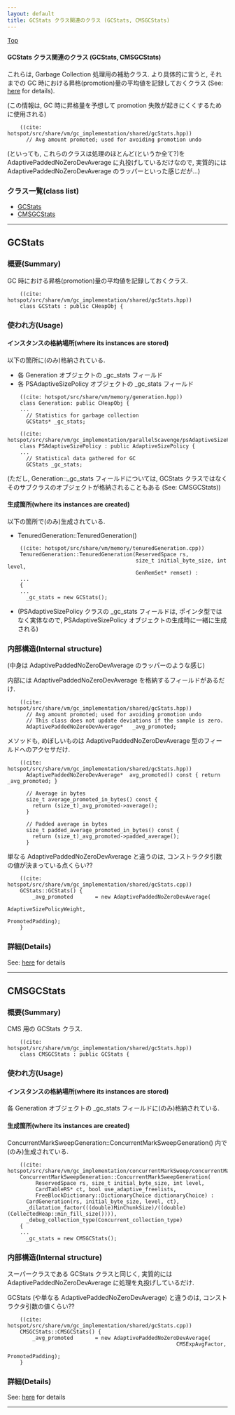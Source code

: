 ```yaml
---
layout: default
title: GCStats クラス関連のクラス (GCStats, CMSGCStats)
---
```

[Top](../index.html)

#### GCStats クラス関連のクラス (GCStats, CMSGCStats)

これらは, Garbage Collection 処理用の補助クラス.
より具体的に言うと, それまでの GC 時における昇格(promotion)量の平均値を記録しておくクラス (See: [here](no3718kvd.html) for details).

(この情報は, GC 時に昇格量を予想して promotion 失敗が起きにくくするために使用される)

```
    ((cite: hotspot/src/share/vm/gc_implementation/shared/gcStats.hpp))
      // Avg amount promoted; used for avoiding promotion undo
```

(といっても, これらのクラスは処理のほとんど(というか全て?)を AdaptivePaddedNoZeroDevAverage に丸投げしているだけなので,
実質的には AdaptivePaddedNoZeroDevAverage のラッパーといった感じだが...)


### クラス一覧(class list)

  * [GCStats](#no9FiIVgV4)
  * [CMSGCStats](#noInaNQIxV)


---
## <a name="no9FiIVgV4" id="no9FiIVgV4">GCStats</a>

### 概要(Summary)
GC 時における昇格(promotion)量の平均値を記録しておくクラス.


```
    ((cite: hotspot/src/share/vm/gc_implementation/shared/gcStats.hpp))
    class GCStats : public CHeapObj {
```

### 使われ方(Usage)
#### インスタンスの格納場所(where its instances are stored)
以下の箇所に(のみ)格納されている.

* 各 Generation オブジェクトの _gc_stats フィールド
* 各 PSAdaptiveSizePolicy オブジェクトの _gc_stats フィールド


```
    ((cite: hotspot/src/share/vm/memory/generation.hpp))
    class Generation: public CHeapObj {
    ...
      // Statistics for garbage collection
      GCStats* _gc_stats;
```


```
    ((cite: hotspot/src/share/vm/gc_implementation/parallelScavenge/psAdaptiveSizePolicy.hpp))
    class PSAdaptiveSizePolicy : public AdaptiveSizePolicy {
    ...
      // Statistical data gathered for GC
      GCStats _gc_stats;
```

(ただし, Generation::_gc_stats フィールドについては,
GCStats クラスではなくそのサブクラスのオブジェクトが格納されることもある (See: CMSGCStats))

#### 生成箇所(where its instances are created)
以下の箇所で(のみ)生成されている.

* TenuredGeneration::TenuredGeneration()


```
    ((cite: hotspot/src/share/vm/memory/tenuredGeneration.cpp))
    TenuredGeneration::TenuredGeneration(ReservedSpace rs,
                                         size_t initial_byte_size, int level,
                                         GenRemSet* remset) :
    ...
    {
    ...
      _gc_stats = new GCStats();
```

* (PSAdaptiveSizePolicy クラスの _gc_stats フィールドは, ポインタ型ではなく実体なので,
  PSAdaptiveSizePolicy オブジェクトの生成時に一緒に生成される)

### 内部構造(Internal structure)
(中身は AdaptivePaddedNoZeroDevAverage のラッパーのような感じ)

内部には AdaptivePaddedNoZeroDevAverage を格納するフィールドがあるだけ.

```
    ((cite: hotspot/src/share/vm/gc_implementation/shared/gcStats.hpp))
      // Avg amount promoted; used for avoiding promotion undo
      // This class does not update deviations if the sample is zero.
      AdaptivePaddedNoZeroDevAverage*   _avg_promoted;
```

メソッドも, めぼしいものは AdaptivePaddedNoZeroDevAverage 型のフィールドへのアクセサだけ.

```
    ((cite: hotspot/src/share/vm/gc_implementation/shared/gcStats.hpp))
      AdaptivePaddedNoZeroDevAverage*  avg_promoted() const { return _avg_promoted; }
    
      // Average in bytes
      size_t average_promoted_in_bytes() const {
        return (size_t)_avg_promoted->average();
      }
    
      // Padded average in bytes
      size_t padded_average_promoted_in_bytes() const {
        return (size_t)_avg_promoted->padded_average();
      }
```

単なる AdaptivePaddedNoZeroDevAverage と違うのは, コンストラクタ引数の値が決まっている点くらい??

```
    ((cite: hotspot/src/share/vm/gc_implementation/shared/gcStats.cpp))
    GCStats::GCStats() {
        _avg_promoted       = new AdaptivePaddedNoZeroDevAverage(
                                                      AdaptiveSizePolicyWeight,
                                                      PromotedPadding);
    }
```




### 詳細(Details)
See: [here](../doxygen/classGCStats.html) for details

---
## <a name="noInaNQIxV" id="noInaNQIxV">CMSGCStats</a>

### 概要(Summary)
CMS 用の GCStats クラス.

```
    ((cite: hotspot/src/share/vm/gc_implementation/shared/gcStats.hpp))
    class CMSGCStats : public GCStats {
```

### 使われ方(Usage)
#### インスタンスの格納場所(where its instances are stored)
各 Generation オブジェクトの _gc_stats フィールドに(のみ)格納されている.

#### 生成箇所(where its instances are created)
ConcurrentMarkSweepGeneration::ConcurrentMarkSweepGeneration() 内で(のみ)生成されている.


```
    ((cite: hotspot/src/share/vm/gc_implementation/concurrentMarkSweep/concurrentMarkSweepGeneration.cpp))
    ConcurrentMarkSweepGeneration::ConcurrentMarkSweepGeneration(
         ReservedSpace rs, size_t initial_byte_size, int level,
         CardTableRS* ct, bool use_adaptive_freelists,
         FreeBlockDictionary::DictionaryChoice dictionaryChoice) :
      CardGeneration(rs, initial_byte_size, level, ct),
      _dilatation_factor(((double)MinChunkSize)/((double)(CollectedHeap::min_fill_size()))),
      _debug_collection_type(Concurrent_collection_type)
    {
    ...
      _gc_stats = new CMSGCStats();
```

### 内部構造(Internal structure)
スーパークラスである GCStats クラスと同じく, 実質的には AdaptivePaddedNoZeroDevAverage に処理を丸投げしているだけ.

GCStats (や単なる AdaptivePaddedNoZeroDevAverage) と違うのは, コンストラクタ引数の値くらい??

```
    ((cite: hotspot/src/share/vm/gc_implementation/shared/gcStats.cpp))
    CMSGCStats::CMSGCStats() {
        _avg_promoted       = new AdaptivePaddedNoZeroDevAverage(
                                                      CMSExpAvgFactor,
                                                      PromotedPadding);
    }
```




### 詳細(Details)
See: [here](../doxygen/classCMSGCStats.html) for details

---
